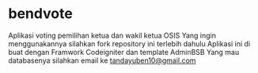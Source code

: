 # bendvote
Aplikasi voting pemilihan ketua dan wakil ketua OSIS
Yang ingin menggunakannya silahkan fork repository ini terlebih dahulu
Aplikasi ini di buat dengan Framwork Codeigniter dan template AdminBSB 
Yang mau databasenya silahkan email ke tandayuben10@gmail.com
